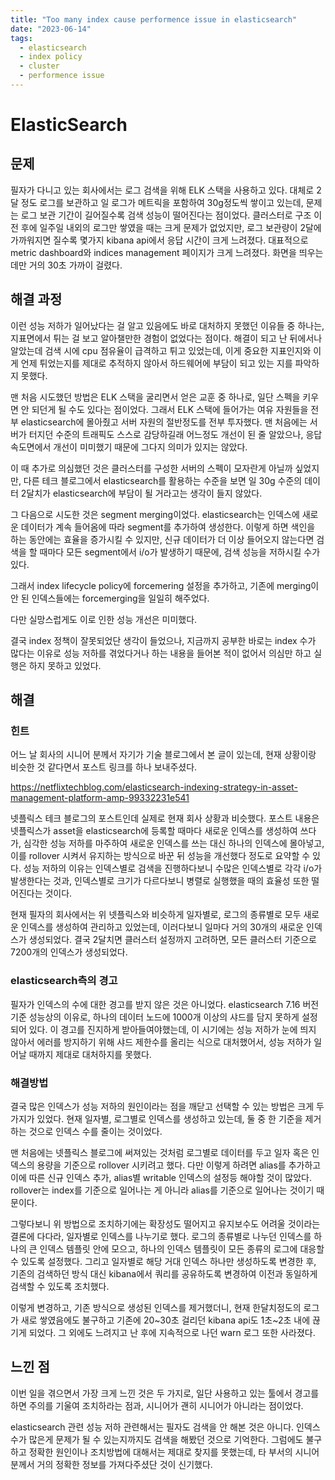 ```yaml
---
title: "Too many index cause performence issue in elasticsearch"
date: "2023-06-14"
tags:
  - elasticsearch
  - index policy
  - cluster
  - performence issue
---
```


# ElasticSearch

## 문제

필자가 다니고 있는 회사에서는 로그 검색을 위해 ELK 스택을 사용하고 있다.
대체로 2달 정도 로그를 보관하고 일 로그가 메트릭을 포함하여 30g정도씩 쌓이고 있는데,
문제는 로그 보관 기간이 길어질수록 검색 성능이 떨어진다는 점이었다.
클러스터로 구조 이전 후에 일주일 내외의 로그만 쌓였을 때는 크게 문제가 없었지만,
로그 보관량이 2달에 가까워지면 질수록 몇가지 kibana api에서 응답 시간이 크게 느려졌다.
대표적으로 metric dashboard와 indices management 페이지가 크게 느려졌다.
화면을 띄우는데만 거의 30초 가까이 걸렸다.

## 해결 과정

이런 성능 저하가 일어났다는 걸 알고 있음에도 바로 대처하지 못했던 이유들 중 하나는,
지표면에서 튀는 걸 보고 알아챌만한 경험이 없었다는 점이다.
해결이 되고 난 뒤에서나 알았는데 검색 시에 cpu 점유율이 급격하고 튀고 있었는데,
이게 중요한 지표인지와 이게 언제 튀었는지를 제대로 추적하지 않아서 하드웨어에 부담이 되고 있는 지를 파악하지 못했다.

맨 처음 시도했던 방법은 ELK 스택을 굴리면서 얻은 교훈 중 하나로,
일단 스펙을 키우면 안 되던게 될 수도 있다는 점이었다.
그래서 ELK 스택에 들어가는 여유 자원들을 전부 elasticsearch에 몰아줬고 서버 자원의 절반정도를 전부 투자했다.
맨 처음에는 서버가 터지던 수준의 트래픽도 스스로 감당하길래 어느정도 개선이 된 줄 알았으나,
응답 속도면에서 개선이 미미했기 때문에 그다지 의미가 있지는 않았다.

이 때 추가로 의심했던 것은 클러스터를 구성한 서버의 스펙이 모자란게 아닐까 싶었지만,
다른 테크 블로그에서 elasticsearch를 활용하는 수준을 보면 일 30g 수준의 데이터 2달치가 elasticsearch에 부담이 될 거라고는 생각이 들지 않았다.

그 다음으로 시도한 것은 segment merging이었다.
elasticsearch는 인덱스에 새로운 데이터가 계속 들어옴에 따라 segment를 추가하여 생성한다.
이렇게 하면 색인을 하는 동안에는 효율을 증가시킬 수 있지만,
신규 데이터가 더 이상 들어오지 않는다면 검색을 할 때마다 모든 segment에서 i/o가 발생하기 때문에,
검색 성능을 저하시킬 수가 있다.

그래서 index lifecycle policy에 forcemering 설정을 추가하고,
기존에 merging이 안 된 인덱스들에는 forcemerging을 일일히 해주었다.

다만 실망스럽게도 이로 인한 성능 개선은 미미했다.

결국 index 정책이 잘못되었단 생각이 들었으나,
지금까지 공부한 바로는 index 수가 많다는 이유로 성능 저하를 겪었다거나 하는 내용을 들어본 적이 없어서 의심만 하고 실행은 하지 못하고 있었다.

## 해결

### 힌트

어느 날 회사의 시니어 분께서 자기가 기술 블로그에서 본 글이 있는데,
현재 상황이랑 비슷한 것 같다면서 포스트 링크를 하나 보내주셨다.

https://netflixtechblog.com/elasticsearch-indexing-strategy-in-asset-management-platform-amp-99332231e541

넷플릭스 테크 블로그의 포스트인데 실제로 현재 회사 상황과 비슷했다.
포스트 내용은 넷플릭스가 asset을 elasticsearch에 등록할 때마다 새로운 인덱스를 생성하여 쓰다가,
심각한 성능 저하를 마주하여 새로운 인덱스를 쓰는 대신 하나의 인덱스에 몰아넣고,
이를 rollover 시켜서 유지하는 방식으로 바꾼 뒤 성능을 개선했다 정도로 요약할 수 있다.
성능 저하의 이유는 인덱스별로 검색을 진행하다보니 수많은 인덱스별로 각각 i/o가 발생한다는 것과,
인덱스별로 크기가 다르다보니 병렬로 실행했을 때의 효율성 또한 떨어진다는 것이다.

현재 필자의 회사에서는 위 넷플릭스와 비슷하게 일자별로, 로그의 종류별로 모두 새로운 인덱스를 생성하여 관리하고 있었는데,
이러다보니 일마다 거의 30개의 새로운 인덱스가 생성되었다.
결국 2달치면 클러스터 설정까지 고려하면,
모든 클러스터 기준으로 7200개의 인덱스가 생성되었다.

### elasticsearch측의 경고

필자가 인덱스의 수에 대한 경고를 받지 않은 것은 아니었다.
elasticsearch 7.16 버전 기준 성능상의 이유로,
하나의 데이터 노드에 1000개 이상의 샤드를 담지 못하게 설정되어 있다.
이 경고를 진지하게 받아들여야했는데,
이 시기에는 성능 저하가 눈에 띄지 않아서 에러를 방지하기 위해 샤드 제한수를 올리는 식으로 대처했어서,
성능 저하가 일어날 때까지 제대로 대처하지를 못했다.

### 해결방법

결국 많은 인덱스가 성능 저하의 원인이라는 점을 깨닫고 선택할 수 있는 방법은 크게 두 가지가 있었다.
현재 일자별, 로그별로 인덱스를 생성하고 있는데, 둘 중 한 기준을 제거하는 것으로 인덱스 수를 줄이는 것이었다.

맨 처음에는 넷플릭스 블로그에 써져있는 것처럼 로그별로 데이터를 두고 일자 혹은 인덱스의 용량을 기준으로 rollover 시키려고 했다.
다만 이렇게 하려면 alias를 추가하고 이에 따른 신규 인덱스 추가, alias별 writable 인덱스의 설정등 해야할 것이 많았다.
rollover는 index를 기준으로 일어나는 게 아니라 alias를 기준으로 일어나는 것이기 때문이다.

그렇다보니 위 방법으로 조치하기에는 확장성도 떨어지고 유지보수도 어려울 것이라는 결론에 다다라,
일자별로 인덱스를 나누기로 했다.
로그의 종류별로 나누던 인덱스를 하나의 큰 인덱스 템플릿 안에 모으고,
하나의 인덱스 템플릿이 모든 종류의 로그에 대응할 수 있도록 설정했다.
그리고 일자별로 해당 거대 인덱스 하나만 생성하도록 변경한 후,
기존의 검색하던 방식 대신 kibana에서 쿼리를 공유하도록 변경하여 이전과 동일하게 검색할 수 있도록 조치했다.

이렇게 변경하고, 기존 방식으로 생성된 인덱스를 제거했더니,
현재 한달치정도의 로그가 새로 쌓였음에도 불구하고 기존에 20~30초 걸리던 kibana api도 1초~2초 내에 끊기게 되었다.
그 외에도 느려지고 난 후에 지속적으로 나던 warn 로그 또한 사라졌다.

## 느낀 점

이번 일을 겪으면서 가장 크게 느낀 것은 두 가지로,
일단 사용하고 있는 툴에서 경고를 하면 주의를 기울여 조치하라는 점과,
시니어가 괜히 시니어가 아니라는 점이었다.

elasticsearch 관련 성능 저하 관련해서는 필자도 검색을 안 해본 것은 아니다.
인덱스 수가 많은게 문제가 될 수 있는지까지도 검색을 해봤던 것으로 기억한다.
그럼에도 불구하고 정확한 원인이나 조치방법에 대해서는 제대로 찾지를 못했는데,
타 부서의 시니어분께서 거의 정확한 정보를 가져다주셨단 것이 신기했다.
